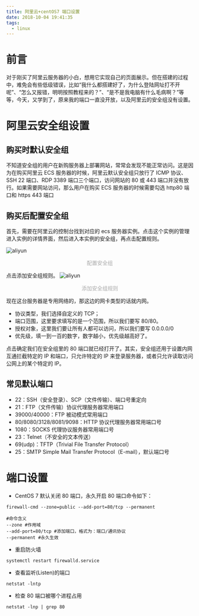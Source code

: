 ```yaml
---
title: 阿里云+centOS7 端口设置
date: 2018-10-04 19:41:35
tags:
  - linux
---
```


# 前言

对于刚买了阿里云服务器的小白，想用它实现自己的页面展示。但在搭建的过程中，难免会有些低级错误，比如“我什么都搭建好了，为什么登陆网址打不开呢”、“怎么又报错，明明按照教程来的？”、“是不是我电脑有什么毛病啊？”等等，今天，又学到了，原来我的端口一直没开放，以及阿里云的安全组没有设置。

# 阿里云安全组设置

## 购买时默认安全组

不知道安全组的用户在新购服务器上部署网站，常常会发现不能正常访问。这是因为在购买阿里云 ECS 服务器的时候，阿里云默认安全组只放行了 ICMP 协议、SSH 22 端口、RDP 3389 端口三个端口，访问网站的 80 或 443 端口并没有放行。如果需要网站访问，那么用户在购买 ECS 服务器的时候需要勾选 http80 端口和 https 443 端口

## 购买后配置安全组

首先，需要在阿里云的控制台找到对应的 ecs 服务器实例。点击这个实例的管理进入实例的详情界面，然后进入本实例的安全组，再点击配置规则。

![aliyun](http://pic.davontt.com/picGo/port.png)

<center style="color:#AAAAAA">配置安全组</center>

点击添加安全组规则。
![aliyun](http://pic.davontt.com/picGo/port2.png)

<center style="color:#AAAAAA">添加安全组规则</center>

现在这台服务器是专用网络的，那这边的网卡类型的话就内网。

- 协议类型，我们选择自定义的 TCP；
- 端口范围，这里要求填写的是一个范围，所以我们要写 80/80。
- 授权对象，这里我们要让所有人都可以访问，所以我们要写 0.0.0.0/0
- 优先级，填一到一百的数字，数字越小，优先级越高好了。

点击确定我们在安全组里的 80 端口就已经打开了。其实，安全组还用于设置内网互通拦截特定的 IP 和端口，只允许特定的 IP 来登录服务器，或者只允许读取访问公网上的某个特定的 IP。

## 常见默认端口

- 22：SSH（安全登录）、SCP（文件传输）、端口号重定向
- 21：FTP（文件传输）协议代理服务器常用端口
- 39000/40000：FTP 被动模式常用端口
- 80/8080/3128/8081/9098：HTTP 协议代理服务器常用端口号
- 1080：SOCKS 代理协议服务器常用端口号
- 23：Telnet（不安全的文本传送）
- 69(udp)：TFTP（Trivial File Transfer Protocol）
- 25：SMTP Simple Mail Transfer Protocol（E-mail），默认端口号

# 端口设置

- CentOS 7 默认关闭 80 端口，永久开启 80 端口命令如下：

```
firewall-cmd --zone=public --add-port=80/tcp --permanent
```

```
#命令含义
--zone #作用域
--add-port=80/tcp #添加端口，格式为：端口/通讯协议
--permanent #永久生效
```

- 重启防火墙

```
systemctl restart firewalld.service
```

- 查看监听(Listen)的端口

```
netstat -lntp
```

- 检查 80 端口被哪个进程占用

```
netstat -lnp | grep 80
```
